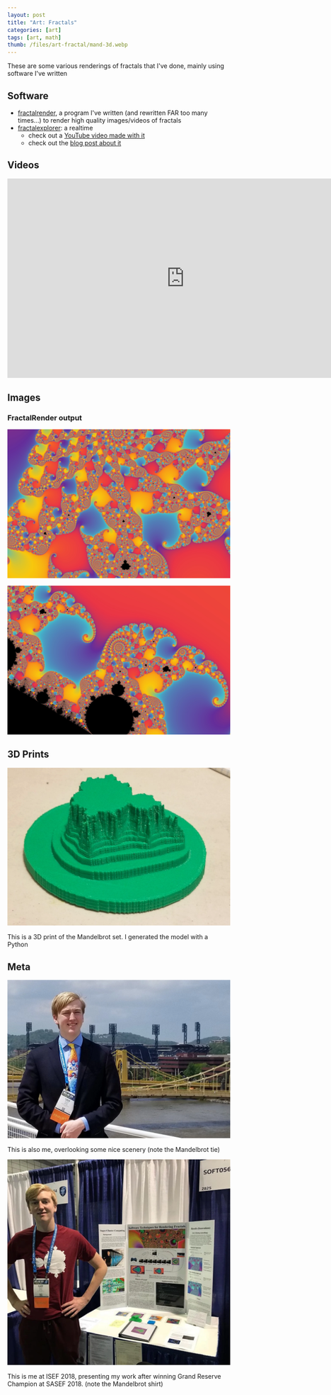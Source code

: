 ```yaml
---
layout: post
title: "Art: Fractals"
categories: [art]
tags: [art, math]
thumb: /files/art-fractal/mand-3d.webp
---
```


These are some various renderings of fractals that I've done, mainly using software I've written

<!--more-->
## Software

  * [fractalrender](https://github.com/chemicaldevelopment/fractalrender), a program I've written (and rewritten FAR too many times...) to render high quality images/videos of fractals
  * [fractalexplorer](https://github.com/simplesummit/fractalexplorer): a realtime
    * check out a [YouTube video made with it](https://youtu.be/vUrKn34JoRg)
    * check out the [blog post about it](https://simplesummit.github.io/blog/fractalexplorer)

## Videos

<center>
  <iframe width="800" height="450" src="https://www.youtube.com/embed/ynSdQAhDoWQ" title="YouTube video player" frameborder="0" allow="accelerometer; autoplay; clipboard-write; encrypted-media; gyroscope; picture-in-picture" allowfullscreen></iframe>
</center>

## Images

### FractalRender output

![FractalRender #0](/files/art-fractal/fr-0.webp)

![FractalRender #1](/files/art-fractal/fr-1.webp)


## 3D Prints

![Mandelbrot 3D print](/files/art-fractal/mand-3d.webp)

This is a 3D print of the Mandelbrot set. I generated the model with a Python


## Meta

![Me at ISEF 2018](/files/art-fractal/cade-isef-1.webp)

This is also me, overlooking some nice scenery (note the Mandelbrot tie)

![Me at ISEF 2018](/files/art-fractal/cade-isef-0.webp)

This is me at ISEF 2018, presenting my work after winning Grand Reserve Champion at SASEF 2018. (note the Mandelbrot shirt)
